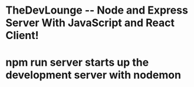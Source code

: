 # TheDevLounge -- Node and Express Server With JavaScript and React Client!

# npm run server starts up the development server with nodemon